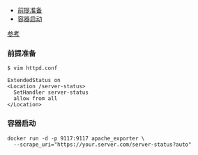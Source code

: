 
<!-- @import "[TOC]" {cmd="toc" depthFrom=1 depthTo=6 orderedList=false} -->
<!-- code_chunk_output -->

- [前提准备](#前提准备)
- [容器启动](#容器启动)

<!-- /code_chunk_output -->

[参考](https://github.com/Lusitaniae/apache_exporter)

### 前提准备
```shell
$ vim httpd.conf

ExtendedStatus on
<Location /server-status>
  SetHandler server-status
  allow from all
</Location>
```

### 容器启动
```shell
docker run -d -p 9117:9117 apache_exporter \
  --scrape_uri="https://your.server.com/server-status?auto"
```
